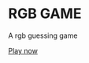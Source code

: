 <h1>RGB GAME</h1>
<p>A rgb guessing game</p>
<a href="https://niknows.github.io/rgb-game/">Play now</a>

